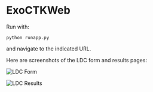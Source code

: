 # ExoCTKWeb

Run with: 

```
python runapp.py
```

and navigate to the indicated URL.

Here are screenshots of the LDC form and results pages:

![LDC Form](exoctk_app/statis/images/ldc_form.png "LDC Form")

![LDC Results](exoctk_app/statis/images/ldc_results.png "LDC Results")
